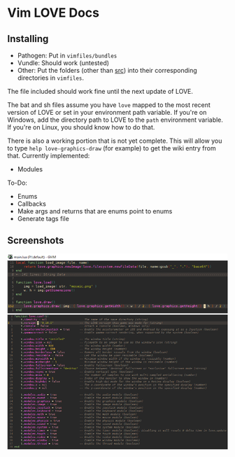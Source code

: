 Vim LOVE Docs
===

Installing
---

- Pathogen: Put in `vimfiles/bundles`
- Vundle: Should work (untested)
- Other: Put the folders (other than [src](src)) into their corresponding directories in `vimfiles`. 



The file included should work fine until the next update of LOVE.

The bat and sh files assume you have `love` mapped to the most recent version of LOVE or set in your environment path variable. If you're on Windows, add the directory path to LOVE to the `path` environment variable. If you're on Linux, you should know how to do that.

There is also a working portion that is not yet complete. This will allow you to type `help love-graphics-draw` (for example) to get the wiki entry from that. 
Currently implemented:
- Modules

To-Do:
- Enums
- Callbacks
- Make args and returns that are enums point to enums
- Generate tags file

Screenshots
---

![](src/pics/screen1.png)
![](src/pics/screen2.png)
